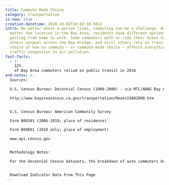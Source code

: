 ```yaml
---
title: Commute Mode Choice
category: transportation
is-new: true
creation-datetime: 2020-10-02T10:02:10.501Z
intro: No matter where a person lives, commuting can be a challenge. And no
  matter the location in the Bay Area, residents have different options for
  getting from home to work. Some commuters walk or ride their bikes to work,
  others carpool across the Bay Bridge, and still others rely on transit. The
  choice of how to commute – or commute mode choice – affects everything from
  traffic congestion to air pollution.
fast-facts:
  - |-
    12%
    of Bay Area commuters relied on public transit in 2018
end-notes: >-
  Sources: 

  U.S. Census Bureau: Decennial Census (1960-2000) - via MTC/ABAG Bay Area Census

  http://www.bayareacensus.ca.gov/transportation/Means19802000.htm


  U.S. Census Bureau: American Community Survey

  Form B08301 (2006-2018; place of residence)

  Form B08601 (2018 only; place of employment)

  www.api.census.gov


  Methodology Notes: 

  For the decennial Census datasets, the breakdown of auto commuters between drive alone and carpool is not available before 1980. "Other" includes bicycle, motorcycle, taxi, and other modes of transportation. For the American Community Survey datasets, 1-year rolling average data was used for metros, region, and county geographic levels, while 5-year rolling average data was used for cities and tracts. This is due to the fact that more localized data is not included in the 1-year dataset across all Bay Area cities. Regional mode shares are population-weighted averages of the nine counties’ modal shares. "Auto" includes drive alone and carpool for the simple data tables and is broken out in the detailed data tables accordingly, as it was not available before 1980. “Transit” includes public operators (Muni, BART, etc.) and employer-provided shuttles (e.g., Google shuttle buses). "Other" includes motorcycle, taxi, and other modes of transportation; bicycle mode share was broken out separately for the first time in the 2006 data and is shown in the detailed data tables. Census tract data is not available for tracts with insufficient numbers of residents or workers.


  Download Indicator Data From This Page
---
```

